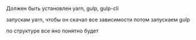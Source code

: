 Должен быть установлен yarn, gulp, gulp-cli

запускам yarn, чтобы он скачал все зависимости потом запускаем gulp

по структуре все яно понятно будет
